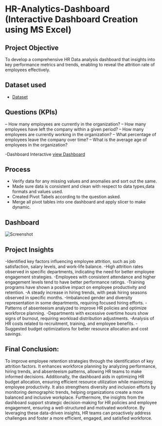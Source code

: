 # HR-Analytics-Dashboard (Interactive Dashboard Creation using MS Excel)
## Project Objective
To develop a comprehensive HR Data analysis dashboard that insights into key performance metrics and trends, enabling to reveal the attrition rate of employees effectively.

## Dataset used
- <a href= "https://github.com/Nikita-Raykar983/Excel-HR-Analytics-Dashboard/blob/main/Nikita_HR%20Analytics_Dashboard.xlsx"> Dataset</a>

## Questions (KPIs)
– How many employees are currently in the organization?
– How many employees have left the company within a given period?
– How many employees are currently working in the organization?
– What percentage of employees leave the company over time? 
– What is the average age of employees in the organization?

 -Dashboard Interactive  <a href="https://github.com/Nikita-Raykar983/Excel-HR-Analytics-Dashboard/blob/main/Screenshot.png">view Dashboard</a>

## Process
- Verify data for any missing values and anomalies and sort out the same.
- Made sure data is consistent and clean with respect to data types,data formats and values used.
- Created Pivot Tabels according to the question asked.
- Merge all pivot tables into one dashboard and apply slicer to make dynamic.

## Dashboard
![Screenshot](https://github.com/user-attachments/assets/42f432de-7589-4c7c-bded-97c78668773f)
 
## Project Insights
-Identified key factors influencing employee attrition, such as job satisfaction, salary levels, and work-life balance.
-High attrition rates observed in specific departments, indicating the need for better employee engagement strategies.
-Employees with consistent attendance and higher engagement levels tend to have better performance ratings.
-Training programs have shown a positive impact on employee productivity and retention.
-A steady increase in hiring trends, with peak hiring seasons observed in specific months.
-Imbalanced gender and diversity representation in some departments, requiring focused hiring efforts.
-Patterns of absenteeism analyzed to improve HR policies and optimize workforce planning.
-Departments with excessive overtime hours show signs of burnout, requiring workload distribution adjustments.
-Analysis of HR costs related to recruitment, training, and employee benefits.
-Suggested budget optimizations for better resource allocation and cost savings.

## Final Conclusion:
To improve employee retention strategies through the identification of key attrition factors. It enhances workforce planning by analyzing performance, hiring trends, and absenteeism patterns, allowing HR teams to make informed decisions. Additionally, the dashboard aids in optimizing HR budget allocation, ensuring efficient resource utilization while maximizing employee productivity. It also strengthens diversity and inclusion efforts by monitoring demographic trends, helping organizations create a more balanced and inclusive workplace. Furthermore, the insights from the dashboard support strategic decision-making for HR policies and employee engagement, ensuring a well-structured and motivated workforce. By leveraging these data-driven insights, HR teams can proactively address challenges and foster a more efficient, engaged, and satisfied workforce.
